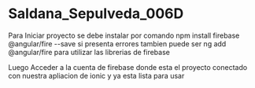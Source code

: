 # Saldana_Sepulveda_006D

Para Iniciar proyecto se debe instalar por comando npm install firebase @angular/fire --save
si presenta errores tambien puede ser ng add @angular/fire
para utilizar las librerias de firebase

Luego Acceder a la cuenta de firebase donde esta el proyecto conectado con nuestra apliacion de ionic
y ya esta lista para usar
